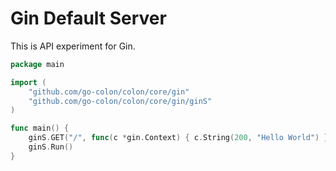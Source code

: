 # Gin Default Server

This is API experiment for Gin.

```go
package main

import (
	"github.com/go-colon/colon/core/gin"
	"github.com/go-colon/colon/core/gin/ginS"
)

func main() {
	ginS.GET("/", func(c *gin.Context) { c.String(200, "Hello World") })
	ginS.Run()
}
```
